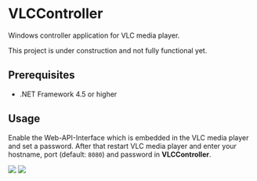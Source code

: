 VLCController
=============

Windows controller application for VLC media player.

This project is under construction and not fully functional yet.

## Prerequisites ##
- .NET Framework 4.5 or higher

## Usage ##
Enable the Web-API-Interface which is embedded in the VLC media player and set a password. After that restart VLC media player and enter your hostname, port (default: `8080`) and password in **VLCController**.

<img src="https://img.deratrox.de/5QMq9.png">
<img src="https://img.deratrox.de/XjYqX.png">